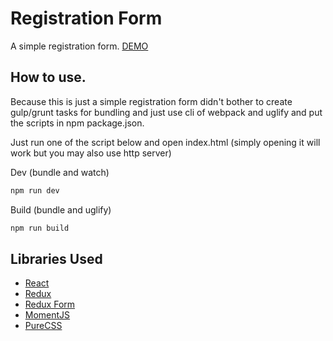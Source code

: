 Registration Form
===
A simple registration form. [DEMO](http://airondumael.github.io/register/)

How to use.
---
Because this is just a simple registration form didn't bother to create gulp/grunt tasks for bundling and just use cli of webpack and uglify and put the scripts in npm package.json. 

Just run one of the script below and open index.html (simply opening it will work but you may also use http server)

Dev (bundle and watch)
```bash
npm run dev
```

Build (bundle and uglify)
```bash
npm run build
```

Libraries Used
---
 * [React](https://facebook.github.io/react/)
 * [Redux](http://redux.js.org/)
 * [Redux Form](http://redux-form.com/5.2.3/#/?_k=ktl6y2)
 * [MomentJS](http://momentjs.com/)
 * [PureCSS](http://purecss.io/)

